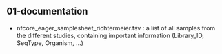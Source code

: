 ## 01-documentation
-   nfcore_eager_samplesheet_richtermeier.tsv : a list of all samples from the different studies, containing important information (Library_ID, SeqType, Organism, ...)
